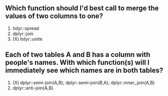 ## Which function should I'd best call to merge the values of two columns to one? 

1. tidyr::spread
2. dplyr::join
3. (X) tidyr::unite

## Each of two tables A and B has a column with people's names. With which function(s) will I immediately see which names are in both tables?
1. (X) dplyr::semi-join(A,B); dplyr::semi-join(B,A); dplyr::inner_join(A,B) 
2. dplyr::anti-join(A,B) 


